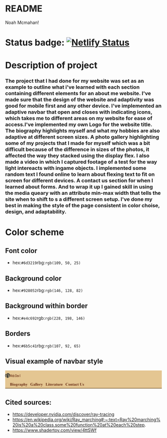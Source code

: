 # README

Noah Mcmahan!

# Status badge: [![Netlify Status](https://api.netlify.com/api/v1/badges/d59a30af-d9e2-4b18-a401-a9311ed70abf/deploy-status)](https://app.netlify.com/sites/about-me-noahbam2/deploys)

# Description of project
### The project that I had done for my website was set as an example to outline what i've learned with each section containing different elements for an about me website. I've made sure that the design of the website and adaptivity was good for mobile first and any other device. I've implemented an adaptive navbar that open and closes with indicating icons, which takes me to different areas on my website for ease of access.I've implemented my own Logo for the website title. The biography highlights myself and what my hobbies are also adaptive at different screen sizes. A photo gallery highlighting some of my projects that I made for myself which was a bit difficult because of the difference in sizes of the photos, it affected the way they stacked using the display flex. I also made a video in which I captured footage of a test for the way light intereacts with ingame objects. I implemented some random text I found online to learn about flexing text to fit on screen for different devices. A contact us section for when I learned about forms. And to wrap it up I gained skill in using the media queary with an attribute min-max width that tells the site when to shift to s a different screen setup.  I've done my best in making the style of the page consistent in color choise, design, and adaptability. 

# Color scheme 
## Font color
* hex:`#6d3219`rbg:`rgb(109, 50, 25)`
## Background color
* hex:`#928052`rbg:`rgb(146, 128, 82)`
## Background within border
* hex:`#e4c692`rgb:`rgb(228, 198, 146)`
## Borders
* hex:`#6b5c41`rbg:`rgb(107, 92, 65)`

## Visual example of navbar style
![image](https://github.com/RVCC-IDMX/about-me-noahbam2/blob/main/img/Screenshot%202023-05-03%20132219.png)

## Cited sources:
 * https://developer.nvidia.com/discover/ray-tracing
 * https://en.wikipedia.org/wiki/Ray_marching#:~:text=Ray%20marching%20is%20a%20class,some%20function%20at%20each%20step.
 * https://www.shadertoy.com/view/4ttSWf



